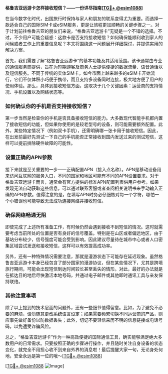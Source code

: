 **格鲁吉亚远游卡怎样接收短信？——一份详尽指南[[TG💪+ @esim1088](https://t.me/s/esim1088)]**

在当今数字化时代，出国旅行时保持与家人和朋友的联系变得尤为重要。而选择一款适合自己的国际SIM卡或eSIM服务，更是让旅程更加顺畅的关键步骤之一。对于计划前往格鲁吉亚的朋友们来说，“格鲁吉亚远游卡”无疑是一个不错的选择。不过，不少用户可能会疑惑：这款卡是否支持接收短信？如何确保能顺利收到家人的问候或者工作上的重要信息呢？本文将围绕这一问题展开详细探讨，并提供实用的解决方案。

首先，我们需要了解“格鲁吉亚远游卡”的基本功能及其适用范围。该卡通常由专业的通信服务商提供，旨在为短期游客及商务人士提供便捷的数据流量、语音通话以及短信服务。不同于传统的实体SIM卡，如今市面上越来越多的eSIM卡开始流行，它们不仅体积小巧便于携带，而且支持多设备同时连接，极大地方便了用户的使用体验。那么，具体到接收短信方面，这取决于几个关键因素：运营商的支持情况、手机设置以及网络状态等。

### 如何确认你的手机是否支持接收短信？

第一步当然是检查你的手机是否具备接收短信的能力。大多数现代智能手机都内置了接收短信的功能，但如果你使用的是较老型号的设备，则可能需要额外配置。此外，某些特定情况下（例如双卡手机），还需明确哪一张卡用于接收短信。因此，在出发前最好先测试一下自己的手机能否正常接收到国内发送过来的测试短信，这样可以提前排除硬件故障的可能性。

### 设置正确的APN参数

接下来就是至关重要的一步——正确配置APN（接入点名称）。APN是移动设备用来访问互联网的服务入口，不同的国家和地区可能有不同的APN设置要求。对于格鲁吉亚远游卡而言，通常会有官方提供的标准APN配置列表供用户参考。如果发现无法自动获取这些信息，可以通过联系客服或者查阅相关说明书来手动输入正确的APN参数。值得注意的是，在填写APN时务必仔细核对每一个字符，哪怕一个小错误也可能导致无法成功连接网络并接收短信。

### 确保网络畅通无阻

即使完成了上述所有准备工作，有时候仍然会遇到接收不到短信的情况。这时就需要考虑当前所处的位置是否有良好的信号覆盖。特别是在山区或者偏远地区，由于基站分布较少，信号强度可能会受到影响。因此建议尽量待在城市中心或者人口密集区域尝试发送和接收短信，这样可以有效提高成功率。

另外，还有一种特殊情况需要注意，那就是漫游状态下可能存在延迟现象。虽然格鲁吉亚远游卡本身已经包含了部分国家的漫游协议，但在某些情况下，尤其是跨境旅行期间，可能会出现短信到达时间较长甚至丢失的情形。对此，最好的办法就是在抵达目的地后尽快激活本地号码，并通过电子邮件或其他即时通讯工具与亲友保持联络。

### 其他注意事项

除了以上提到的技术层面的问题外，还有一些细节值得留意。比如，为了避免不必要的麻烦，请勿随意更改系统语言设定；如果需要频繁切换不同运营商的产品，则应事先做好备份以防数据丢失；此外，切记不要轻信来历不明的信息链接或电话号码，以免遭受诈骗风险。

总之，“格鲁吉亚远游卡”作为一种高效便捷的国际通信工具，确实能够满足绝大多数用户的日常需求。只要按照正确的步骤进行操作，并且随时关注自身设备的状态变化，就完全不用担心收不到来自外界的消息啦！最后提醒大家一句，无论身处何地，安全永远是第一位的哦～[[TG💪+ @esim1088](https://t.me/s/esim1088)]

[[TG💪+ @esim1088](https://t.me/s/esim1088) ![Image](https://i.postimg.cc/4NQfJmqS/Snipaste-2025-05-13-00-14-12.png)]
